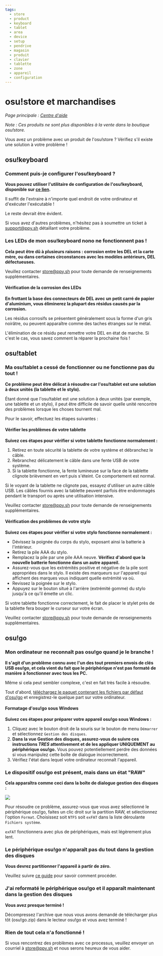 ```yaml
---
tags:
  - store
  - product
  - keyboard
  - tablet
  - area
  - device
  - setup
  - pendrive
  - magasin
  - produit
  - clavier
  - tablette
  - zone
  - appareil
  - configuration
---
```


# osu!store et marchandises

*Page principale : [Centre d'aide](/wiki/Help_centre)*

*Note : Ces produits ne sont plus disponibles à la vente dans la boutique osu!store.*

Vous avez un problème avec un produit de l'osu!store ? Vérifiez s'il existe une solution à votre problème !

## osu!keyboard

### Comment puis-je configurer l'osu!keyboard ?

**Vous pouvez utiliser l'utilitaire de configuration de l'osu!keyboard, disponible sur [ce lien](https://puu.sh/l6urN/4b6bc800f2.zip).**

Il suffit de l'extraire à n'importe quel endroit de votre ordinateur et d'exécuter l'exécutable !

Le reste devrait être évident.

Si vous avez d'autres problèmes, n'hésitez pas à soumettre un ticket à [support@ppy.sh](mailto:support@ppy.sh) détaillant votre problème.

### Les LEDs de mon osu!keyboard nono ne fonctionnent pas !

**Cela peut être dû à plusieurs raisons : corrosion entre les DEL et la carte mère, ou dans certaines circonstances avec les modèles antérieurs, DEL défectueuses.**

Veuillez contacter [store@ppy.sh](mailto:store@ppy.sh) pour toute demande de renseignements supplémentaires.

#### Vérification de la corrosion des LEDs

**En frottant la base des connecteurs de DEL avec un petit carré de papier d'aluminium, vous éliminerez la plupart des résidus causés par la corrosion.**

Les résidus corrosifs se présentent généralement sous la forme d'un gris noirâtre, ou peuvent apparaître comme des taches étranges sur le métal.

L'élimination de ce résidu peut remettre votre DEL en état de marche. Si c'est le cas, vous savez comment la réparer la prochaine fois !

## osu!tablet

### Ma osu!tablet a cessé de fonctionner ou ne fonctionne pas du tout !

**Ce problème peut être délicat à résoudre car l'osu!tablet est une solution à deux unités (la tablette et le stylo).**

Étant donné que l'osu!tablet est une solution à deux unités (par exemple, une tablette et un stylo), il peut être difficile de savoir quelle unité rencontre des problèmes lorsque les choses tournent mal.

Pour le savoir, effectuez les étapes suivantes :

#### Vérifier les problèmes de votre tablette

**Suivez ces étapes pour vérifier si votre tablette fonctionne normalement :**

1. Retirez en toute sécurité la tablette de votre système et débranchez le câble.
2. Rebranchez délicatement le câble dans une fente USB de votre système.
3. Si la tablette fonctionne, la fente lumineuse sur la face de la tablette clignote brièvement en vert puis s'éteint. Ce comportement est normal.

Si le voyant de la tablette ne clignote pas, essayez d'utiliser un autre câble USB. Les câbles fournis avec la tablette peuvent parfois être endommagés pendant le transport ou après une utilisation intensive.

Veuillez contacter [store@ppy.sh](mailto:store@ppy.sh) pour toute demande de renseignements supplémentaires.

#### Vérification des problèmes de votre stylo

**Suivez ces étapes pour vérifier si votre stylo fonctionne normalement :**

- Dévissez la poignée du corps du stylo, exposant ainsi la batterie à l'intérieur.
- Retirez la pile AAA du stylo.
- Remplacez la pile par une pile AAA neuve. **Vérifiez d'abord que la nouvelle batterie fonctionne dans un autre appareil.**
- Assurez-vous que les extrémités positive et négative de la pile sont appropriées dans le stylo. Il existe des marqueurs sur l'appareil qui affichent des marques vous indiquant quelle extrémité va où.
- Revissez la poignée sur le stylo.
- Appuyez sur le bouton situé à l'arrière (extrémité gomme) du stylo jusqu'à ce qu'il émette un clic.

Si votre tablette fonctionne correctement, le fait de placer le stylet près de la tablette fera bouger le curseur sur votre écran.

Veuillez contacter [store@ppy.sh](mailto:store@ppy.sh) pour toute demande de renseignements supplémentaires.

## osu!go

### Mon ordinateur ne reconnaît pas osu!go quand je le branche !

**Il s'agit d'un problème connu avec l'un des tout premiers envois de clés USB osu!go, et cela vient du fait que le périphérique n'est pas formaté de manière à fonctionner avec tous les PC.**

Même si cela peut sembler complexe, c'est en fait très facile à résoudre.

Tout d'abord, [téléchargez le paquet contenant les fichiers par défaut d'osu!go](https://assets.ppy.sh/store/utilities/osu!go.zip) et enregistrez-le quelque part sur votre ordinateur.

#### Formatage d'osu!go sous Windows

**Suivez ces étapes pour préparer votre appareil osu!go sous Windows :**

1. Cliquez avec le bouton droit de la souris sur le bouton de menu `Démarrer` et sélectionnez `Gestion des disques`.
2. **Dans la vue Gestion des disques, assurez-vous de suivre ces instructions *TRES* attentivement et de les appliquer UNIQUEMENT au périphérique osu!go.** Vous pouvez potentiellement perdre des données si vous manipulez cette boîte de dialogue incorrectement.
3. Vérifiez l'état dans lequel votre ordinateur reconnaît l'appareil.

### Le dispositif osu!go est présent, mais dans un état "RAW"

**Cela apparaîtra comme ceci dans la boîte de dialogue gestion des disques :**

![](img/raw-status-osu-go.png)

Pour résoudre ce problème, assurez-vous que vous avez sélectionné le périphérique osu!go, faites un clic droit sur la partition RAW, et sélectionnez l'option `Format`. Choisissez soit `NTFS` soit `exFAT` dans la liste déroulante `Fichiers système`.

`exFAT` fonctionnera avec plus de périphériques, mais est légèrement plus lent.

### Le périphérique osu!go n'apparaît pas du tout dans la gestion des disques

**Vous devrez partitionner l'appareil à partir de zéro.**

Veuillez suivre [ce guide](https://tails.boum.org/doc/reset/windows/index.en.html) pour savoir comment procéder.

### J'ai reformaté le périphérique osu!go et il apparaît maintenant dans la gestion des disques

**Vous avez presque terminé !**

Décompressez l'archive que nous vous avons demandé de télécharger plus tôt (osu!go.zip) dans le lecteur osu!go et vous avez terminé !

### Rien de tout cela n'a fonctionné !

Si vous rencontrez des problèmes avec ce processus, veuillez envoyer un courriel à [store@ppy.sh](mailto:store@ppy.sh) et nous serons heureux de vous aider.
